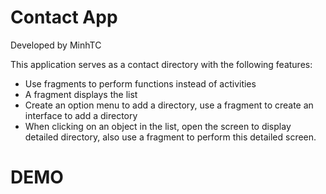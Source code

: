 # Contact App

Developed by MinhTC

This application serves as a contact directory with the following features:

- Use fragments to perform functions instead of activities
- A fragment displays the list
- Create an option menu to add a directory, use a fragment to create an interface to add a directory
- When clicking on an object in the list, open the screen to display detailed directory, also use a fragment to perform this detailed screen.

# DEMO